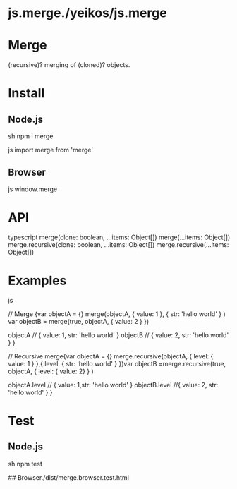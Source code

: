 # js.merge./yeikos/js.merge
# Merge

(recursive)? merging of (cloned)? objects.

# Install

## Node.js

sh
npm i merge

js
import merge from 'merge'


## Browser

<html>
<script src="https://cdn.jsdelivr.net/gh/yeikos/js.merge/dist/merge.browser.min.js"></script>
</html>
js
window.merge


# API

typescript
merge(clone: boolean, 
...items:
Object[])
merge(...items: 
Object[])
merge.recursive(clone: 
boolean, 
...items: 
Object[])
merge.recursive(...items: 
Object[])


# Examples

js

// Merge {var objectA = {} 
merge(objectA, 
		{ value: 1 }, 
		{ str: 'hello world' }
		)
		var objectB = 
		merge(true, 
		objectA, 
		{ value:
		2
		}
	     })

objectA // 
{ value: 1, str: 'hello world' }
	objectB // 
	{ value: 2, str: 'hello world' }
}

//
Recursive merge{var objectA = {}
merge.recursive(objectA, { level: 
		{ value: 1 } },{ level: { str: 'hello world' } })var objectB =merge.recursive(true, objectA, { level:
		{ value: 2} }
	)

objectA.level // { value:
1,str: 
'hello world'
}
	objectB.level //{ value: 
	2, str: 
	'hello world' }
     }

# Test

## Node.js

sh
npm test
<html>
## Browser./dist/merge.browser.test.html
</html>
